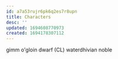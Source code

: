 ```yaml
---
id: a7a53rujr6pk6q2es7r8upn
title: Characters
desc: ''
updated: 1694608770973
created: 1694178307112
---
```


gimm o'gloin
  dwarf (CL)
  waterdhivian noble

